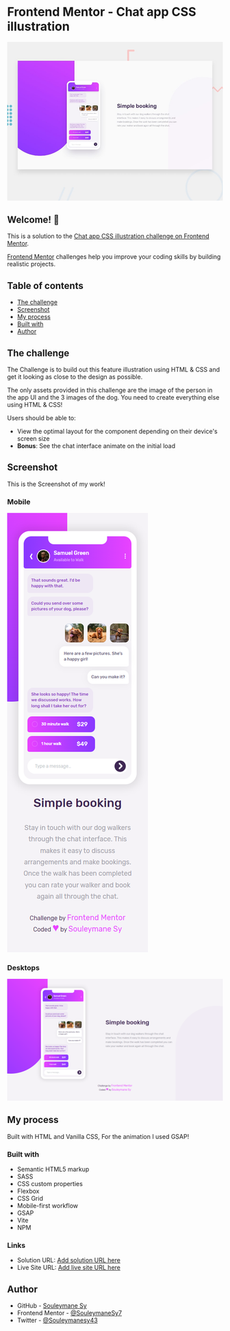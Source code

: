 # Frontend Mentor - Chat app CSS illustration

![Design preview for the Chat app CSS illustration coding challenge](./design/desktop-preview.jpg)

## Welcome! 👋

This is a solution to the [Chat app CSS illustration challenge on Frontend Mentor](https://www.frontendmentor.io/challenges/chat-app-css-illustration-O5auMkFqY).

[Frontend Mentor](https://www.frontendmentor.io) challenges help you improve your coding skills by building realistic projects.

## Table of contents

- [The challenge](#the-challenge)
- [Screenshot](#screenshot)
- [My process](#my-process)
- [Built with](#built-with)
- [Author](#author)

## The challenge

The Challenge is to build out this feature illustration using HTML & CSS and get it looking as close to the design as possible.

The only assets provided in this challenge are the image of the person in the app UI and the 3 images of the dog. You need to create everything else using HTML & CSS!

Users should be able to:

- View the optimal layout for the component depending on their device's screen size
- **Bonus**: See the chat interface animate on the initial load

## Screenshot

This is the Screenshot of my work!

### Mobile

![Mobile Screenshot](./preview/Mobile.png)

### Desktops

![Desktop Screenshot](./preview/Desktop.png)

## My process

Built with HTML and Vanilla CSS, For the animation I used GSAP!

### Built with

- Semantic HTML5 markup
- SASS
- CSS custom properties
- Flexbox
- CSS Grid
- Mobile-first workflow
- GSAP
- Vite
- NPM

### Links

- Solution URL: [Add solution URL here](https://your-solution-url.com)
- Live Site URL: [Add live site URL here](https://your-live-site-url.com)

## Author

- GitHub - [Souleymane Sy](https://github.com/SouleymaneSy7)
- Frontend Mentor - [@SouleymaneSy7](https://www.frontendmentor.io/profile/SouleymaneSy7)
- Twitter - [@Souleymanesy43](https://twitter.com/Souleymanesy43)
